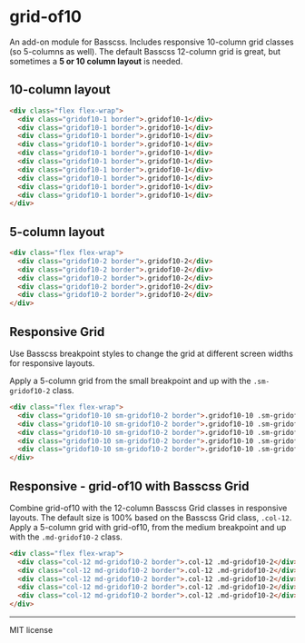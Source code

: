 # grid-of10
An add-on module for Basscss. Includes responsive 10-column grid classes (so 5-columns as well). The default Basscss 12-column grid is great, but sometimes a **5 or 10 column layout** is needed.


## 10-column layout

```html
<div class="flex flex-wrap">
  <div class="gridof10-1 border">.gridof10-1</div>
  <div class="gridof10-1 border">.gridof10-1</div>
  <div class="gridof10-1 border">.gridof10-1</div>
  <div class="gridof10-1 border">.gridof10-1</div>
  <div class="gridof10-1 border">.gridof10-1</div>
  <div class="gridof10-1 border">.gridof10-1</div>
  <div class="gridof10-1 border">.gridof10-1</div>
  <div class="gridof10-1 border">.gridof10-1</div>
  <div class="gridof10-1 border">.gridof10-1</div>
  <div class="gridof10-1 border">.gridof10-1</div>
</div>
```

## 5-column layout

```html
<div class="flex flex-wrap">
  <div class="gridof10-2 border">.gridof10-2</div>
  <div class="gridof10-2 border">.gridof10-2</div>
  <div class="gridof10-2 border">.gridof10-2</div>
  <div class="gridof10-2 border">.gridof10-2</div>
  <div class="gridof10-2 border">.gridof10-2</div>
</div>
```

## Responsive Grid
Use Basscss breakpoint styles to change the grid at different screen widths for responsive layouts.

Apply a 5-column grid from the small breakpoint and up with the `.sm-gridof10-2` class.

```html
<div class="flex flex-wrap">
  <div class="gridof10-10 sm-gridof10-2 border">.gridof10-10 .sm-gridof10-2</div>
  <div class="gridof10-10 sm-gridof10-2 border">.gridof10-10 .sm-gridof10-2</div>
  <div class="gridof10-10 sm-gridof10-2 border">.gridof10-10 .sm-gridof10-2</div>
  <div class="gridof10-10 sm-gridof10-2 border">.gridof10-10 .sm-gridof10-2</div>
  <div class="gridof10-10 sm-gridof10-2 border">.gridof10-10 .sm-gridof10-2</div>
</div>
```

## Responsive - grid-of10 with Basscss Grid
Combine grid-of10 with the 12-column Basscss Grid classes in responsive layouts. The default size is 100% based on the Basscss Grid class, `.col-12`. Apply a 5-column grid with  grid-of10, from the medium breakpoint and up with the `.md-gridof10-2` class.

```html
<div class="flex flex-wrap">
  <div class="col-12 md-gridof10-2 border">.col-12 .md-gridof10-2</div>
  <div class="col-12 md-gridof10-2 border">.col-12 .md-gridof10-2</div>
  <div class="col-12 md-gridof10-2 border">.col-12 .md-gridof10-2</div>
  <div class="col-12 md-gridof10-2 border">.col-12 .md-gridof10-2</div>
  <div class="col-12 md-gridof10-2 border">.col-12 .md-gridof10-2</div>
</div>
```

---

MIT license
